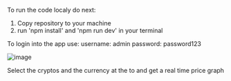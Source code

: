 To run the code localy do next: 
  1) Copy repository to your machine
  2) run 'npm install' and 'npm run dev' in your terminal

To login into the app use:
    username: admin
    password: password123

![image](https://github.com/user-attachments/assets/6b36ec29-744b-4b88-9495-0daf1bf1424d)

Select the cryptos and the currency at the to and get a real time price graph
